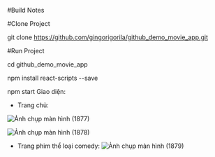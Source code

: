 #Build Notes

#Clone Project

git clone https://github.com/gingorigorila/github_demo_movie_app.git

#Run Project

cd github_demo_movie_app

npm install react-scripts --save

npm start
Giao diện:
- Trang chủ:
  
![Ảnh chụp màn hình (1877)](https://github.com/user-attachments/assets/cff4a988-a13b-438e-80fc-bdc2170e1177)

![Ảnh chụp màn hình (1878)](https://github.com/user-attachments/assets/c08affcc-fe2f-4558-9de3-da014259230d)
- Trang phim thể loại comedy:
  ![Ảnh chụp màn hình (1879)](https://github.com/user-attachments/assets/a8ece01f-6e56-4536-ad5b-af1c293d8f73)
